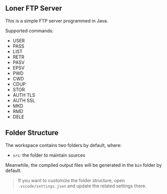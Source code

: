 ## Loner FTP Server

This is a simple FTP server programmed in Java.

Supported commands:
- USER
- PASS
- LIST
- RETR
- PASV
- EPSV
- PWD
- CWD
- CDUP
- STOR
- AUTH TLS
- AUTH SSL
- MKD
- RMD
- DELE

## Folder Structure

The workspace contains two folders by default, where:

- `src`: the folder to maintain sources

Meanwhile, the compiled output files will be generated in the `bin` folder by default.

> If you want to customize the folder structure, open `.vscode/settings.json` and update the related settings there.
